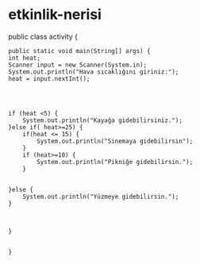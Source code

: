 # etkinlik-nerisi
public class activity {

	public static void main(String[] args) {
	int heat;
	Scanner input = new Scanner(System.in);
	System.out.println("Hava sıcaklığını giriniz:");
	heat = input.nextInt();
	 
	
	
	
	if (heat <5) {
		System.out.println("Kayağa gidebilirsiniz.");
	}else if( heat>=25) {
		if(heat <= 15) {
			System.out.println("Sinemaya gidebilirsin");
		}
		if (heat>=10) {
			System.out.println("Pikniğe gidebilirsin.");
		}
		
		
	}else {
		System.out.println("Yüzmeye gidebilirsin.");
	}
	
	

	}
	

	}


